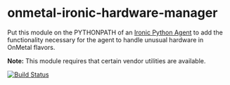 onmetal-ironic-hardware-manager
===============================



Put this module on the PYTHONPATH of an [Ironic Python
Agent](https://github.com/openstack/ironic-python-agent) to add the
functionality necessary for the agent to handle unusual hardware in OnMetal
flavors.

**Note:** This module requires that certain vendor utilities are available.

[![Build Status](https://travis-ci.org/rackerlabs/onmetal-ironic-hardware-manager.svg?branch=master)](https://travis-ci.org/rackerlabs/onmetal-ironic-hardware-manager)
